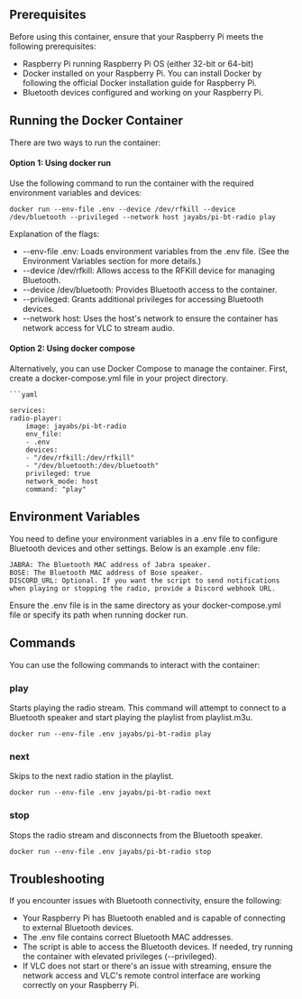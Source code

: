 ## Prerequisites

Before using this container, ensure that your Raspberry Pi meets the following prerequisites:

   * Raspberry Pi running Raspberry Pi OS (either 32-bit or 64-bit)
   * Docker installed on your Raspberry Pi. You can install Docker by following the official Docker installation guide for Raspberry Pi.
   * Bluetooth devices configured and working on your Raspberry Pi.

## Running the Docker Container

There are two ways to run the container:

#### Option 1: Using docker run

Use the following command to run the container with the required environment variables and devices:

    docker run --env-file .env --device /dev/rfkill --device /dev/bluetooth --privileged --network host jayabs/pi-bt-radio play

Explanation of the flags:

*  --env-file .env: Loads environment variables from the .env file. (See the Environment Variables section for more details.)
*   --device /dev/rfkill: Allows access to the RFKill device for managing Bluetooth.
*   --device /dev/bluetooth: Provides Bluetooth access to the container.
*   --privileged: Grants additional privileges for accessing Bluetooth devices.
*   --network host: Uses the host's network to ensure the container has network access for VLC to stream audio.

#### Option 2: Using docker compose

Alternatively, you can use Docker Compose to manage the container. First, create a docker-compose.yml file in your project directory.

    ```yaml

    services:
    radio-player:
        image: jayabs/pi-bt-radio
        env_file:
        - .env
        devices:
        - "/dev/rfkill:/dev/rfkill"
        - "/dev/bluetooth:/dev/bluetooth"
        privileged: true
        network_mode: host
        command: "play"

## Environment Variables

You need to define your environment variables in a .env file to configure Bluetooth devices and other settings. Below is an example .env file:


    JABRA: The Bluetooth MAC address of Jabra speaker.
    BOSE: The Bluetooth MAC address of Bose speaker.
    DISCORD_URL: Optional. If you want the script to send notifications when playing or stopping the radio, provide a Discord webhook URL.

Ensure the .env file is in the same directory as your docker-compose.yml file or specify its path when running docker run.

## Commands

You can use the following commands to interact with the container:
### play

Starts playing the radio stream. This command will attempt to connect to a Bluetooth speaker and start playing the playlist from playlist.m3u.

    docker run --env-file .env jayabs/pi-bt-radio play

### next

Skips to the next radio station in the playlist.

    docker run --env-file .env jayabs/pi-bt-radio next

### stop

Stops the radio stream and disconnects from the Bluetooth speaker.

    docker run --env-file .env jayabs/pi-bt-radio stop


## Troubleshooting

If you encounter issues with Bluetooth connectivity, ensure the following:

* Your Raspberry Pi has Bluetooth enabled and is capable of connecting to external Bluetooth devices.
* The .env file contains correct Bluetooth MAC addresses.
* The script is able to access the Bluetooth devices. If needed, try running the container with elevated privileges (--privileged).
* If VLC does not start or there's an issue with streaming, ensure the network access and VLC's remote control interface are working correctly on your Raspberry Pi.

